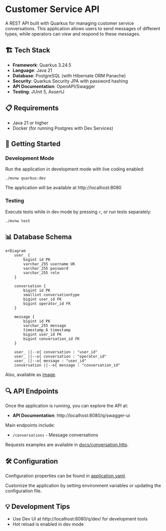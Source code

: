 # Customer Service API

A REST API built with Quarkus for managing customer service conversations. This application allows users to send messages of different types, while operators can view and respond to these messages.

## 🏗️ Tech Stack

- **Framework**: Quarkus 3.24.5
- **Language**: Java 21
- **Database**: PostgreSQL (with Hibernate ORM Panache)
- **Security**: Quarkus Security JPA with password hashing
- **API Documentation**: OpenAPI/Swagger
- **Testing**: JUnit 5, AssertJ

## 📋 Requirements

- Java 21 or higher
- Docker (for running Postgres with Dev Services)

## 🚀 Getting Started

### Development Mode

Run the application in development mode with live coding enabled:

```shell
./mvnw quarkus:dev
```

The application will be available at http://localhost:8080

### Testing

Execute tests while in dev mode by pressing `r`, or run tests separately:

```shell
./mvnw test
```

## 📊 Database Schema

```mermaid
erDiagram
    user_ {
        bigint id PK
        varchar_255 username UK
        varchar_255 password
        varchar_255 role
    }
    
    conversation {
        bigint id PK
        smallint conversationtype
        bigint user_id FK
        bigint operator_id FK
    }
    
    message {
        bigint id PK
        varchar_255 message
        timestamp_6 timestamp
        bigint user_id FK
        bigint conversation_id FK
    }
    
    user_ ||--o{ conversation : "user_id"
    user_ ||--o{ conversation : "operator_id"
    user_ ||--o{ message : "user_id"
    conversation ||--o{ message : "conversation_id"
```
Also, available as [image](/imgs/db.png).

## 🔍 API Endpoints

Once the application is running, you can explore the API at:

- **API Documentation**: http://localhost:8080/q/swagger-ui

Main endpoints include:

- `/conversations` - Message conversations

Requests examples are available in [docs/conversation.http](docs/conversation.http).

## 🛠️ Configuration

Configuration properties can be found in [application.yaml](src/main/resources/application.yaml).

Customize the application by setting environment variables or updating the configuration file.

## 💡 Development Tips

- Use Dev UI at http://localhost:8080/q/dev/ for development tools
- Hot reload is enabled in dev mode
